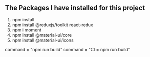 ## The Packages I have installed for this project

1) npm install
2) npm install @reduxjs/toolkit react-redux 
3) npm i moment
4) npm install @material-ui/core
5) npm install @material-ui/icons

 command = "npm run build"
 command = "CI = npm run build"